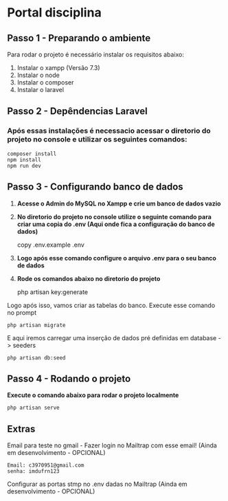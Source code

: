 # Portal disciplina

## Passo 1 -  Preparando o ambiente

Para rodar o projeto é necessário instalar os requisitos abaixo:

1. Instalar o xampp (Versão 7.3)
2. Instalar o node
3. Instalar o composer 
4. Instalar o laravel

## Passo 2 -  Depêndencias Laravel

### Após essas instalações é necessacio acessar o diretorio do projeto no console e utilizar os seguintes comandos:

    composer install
    npm install
    npm run dev

## Passo 3 -  Configurando banco de dados

1. **Acesse o Admin do MySQL no Xampp e crie um banco de dados vazio**
2. **No diretorio do projeto no console utilize o seguinte comando para criar uma copia do .env (Aqui onde fica a configuração do banco de dados)**

   
    copy .env.example .env

3. **Logo após esse comando configure o arquivo .env para o seu banco de dados**

4. **Rode os comandos abaixo no diretorio do projeto**


    php artisan key:generate

Logo após isso, vamos criar as tabelas do banco. Execute esse comando no prompt

    php artisan migrate

E aqui iremos carregar uma inserção de dados pré definidas em database -> seeders

    php artisan db:seed 

## Passo 4 -  Rodando o projeto

**Execute o comando abaixo para rodar o projeto localmente**

    php artisan serve

## Extras
Email para teste no gmail - Fazer login no Mailtrap com esse email! (Ainda em desenvolvimento - OPCIONAL)

    Email: c3970951@gmail.com
    senha: imdufrn123

Configurar as portas stmp no .env dadas no Mailtrap (Ainda em desenvolvimento - OPCIONAL)


